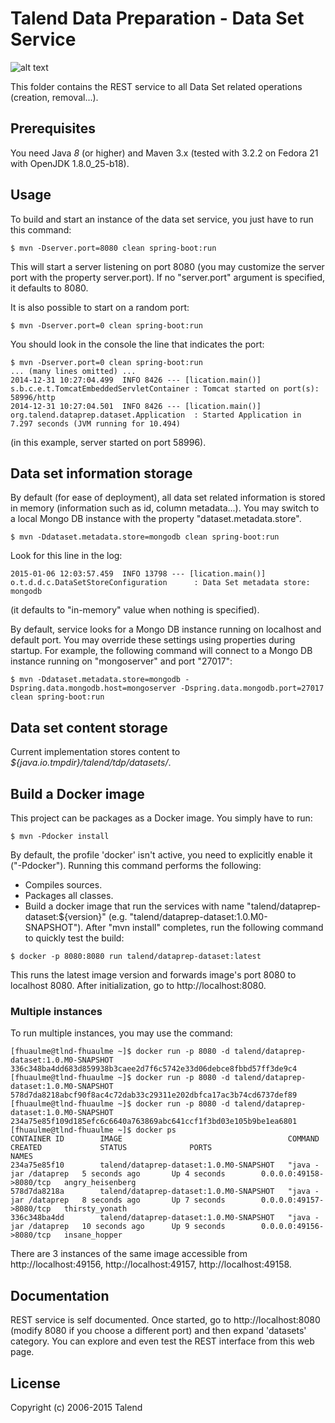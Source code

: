 # Talend Data Preparation - Data Set Service
![alt text](http://www.talend.com/sites/all/themes/talend_responsive/images/logo.png "Talend")

This folder contains the REST service to all Data Set related operations (creation, removal...).

## Prerequisites

You need Java *8* (or higher) and Maven 3.x (tested with 3.2.2 on Fedora 21 with OpenJDK 1.8.0_25-b18).

## Usage
To build and start an instance of the data set service, you just have to run this command:
```
$ mvn -Dserver.port=8080 clean spring-boot:run
```
This will start a server listening on port 8080 (you may customize the server port with the property server.port).
If no "server.port" argument is specified, it defaults to 8080.

It is also possible to start on a random port:
```
$ mvn -Dserver.port=0 clean spring-boot:run
```
You should look in the console the line that indicates the port:
```
$ mvn -Dserver.port=0 clean spring-boot:run
... (many lines omitted) ...
2014-12-31 10:27:04.499  INFO 8426 --- [lication.main()] s.b.c.e.t.TomcatEmbeddedServletContainer : Tomcat started on port(s): 58996/http
2014-12-31 10:27:04.501  INFO 8426 --- [lication.main()] org.talend.dataprep.dataset.Application  : Started Application in 7.297 seconds (JVM running for 10.494)
```
(in this example, server started on port 58996).

## Data set information storage

By default (for ease of deployment), all data set related information is stored in memory (information such as id, column metadata...).
You may switch to a local Mongo DB instance with the property "dataset.metadata.store".
```
$ mvn -Ddataset.metadata.store=mongodb clean spring-boot:run
```
Look for this line in the log:
```
2015-01-06 12:03:57.459  INFO 13798 --- [lication.main()] o.t.d.d.c.DataSetStoreConfiguration      : Data Set metadata store: mongodb
```
(it defaults to "in-memory" value when nothing is specified).

By default, service looks for a Mongo DB instance running on localhost and default port. You may override these settings using properties
during startup. For example, the following command will connect to a Mongo DB instance running on "mongoserver" and port "27017":
```
$ mvn -Ddataset.metadata.store=mongodb -Dspring.data.mongodb.host=mongoserver -Dspring.data.mongodb.port=27017 clean spring-boot:run
```

## Data set content storage
Current implementation stores content to <i>${java.io.tmpdir}/talend/tdp/datasets/</i>.

## Build a Docker image
This project can be packages as a Docker image. You simply have to run:
```
$ mvn -Pdocker install
```
By default, the profile 'docker' isn't active, you need to explicitly enable it ("-Pdocker"). Running this command performs the following:
* Compiles sources.
* Packages all classes.
* Build a docker image that run the services with name "talend/dataprep-dataset:${version}" (e.g. "talend/dataprep-dataset:1.0.M0-SNAPSHOT").
After "mvn install" completes, run the following command to quickly test the build:
```
$ docker -p 8080:8080 run talend/dataprep-dataset:latest
```
This runs the latest image version and forwards image's port 8080 to localhost 8080. After initialization, go to http://localhost:8080.

### Multiple instances
To run multiple instances, you may use the command:
```
[fhuaulme@tlnd-fhuaulme ~]$ docker run -p 8080 -d talend/dataprep-dataset:1.0.M0-SNAPSHOT
336c348ba4dd683d859938b3caee2d7f6c5742e33d06debce8fbbd57ff3de9c4
[fhuaulme@tlnd-fhuaulme ~]$ docker run -p 8080 -d talend/dataprep-dataset:1.0.M0-SNAPSHOT
578d7da8218abcf90f8ac4c72dab33c29311e202dbfca17ac3b74cd6737def89
[fhuaulme@tlnd-fhuaulme ~]$ docker run -p 8080 -d talend/dataprep-dataset:1.0.M0-SNAPSHOT
234a75e85f109d185efc6c6640a763869abc641ccf1f3bd03e105b9be1ea6801
[fhuaulme@tlnd-fhuaulme ~]$ docker ps
CONTAINER ID        IMAGE                                     COMMAND                CREATED             STATUS              PORTS                     NAMES
234a75e85f10        talend/dataprep-dataset:1.0.M0-SNAPSHOT   "java -jar /dataprep   5 seconds ago       Up 4 seconds        0.0.0.0:49158->8080/tcp   angry_heisenberg
578d7da8218a        talend/dataprep-dataset:1.0.M0-SNAPSHOT   "java -jar /dataprep   8 seconds ago       Up 7 seconds        0.0.0.0:49157->8080/tcp   thirsty_yonath
336c348ba4dd        talend/dataprep-dataset:1.0.M0-SNAPSHOT   "java -jar /dataprep   10 seconds ago      Up 9 seconds        0.0.0.0:49156->8080/tcp   insane_hopper
```
There are 3 instances of the same image accessible from http://localhost:49156, http://localhost:49157, http://localhost:49158.

## Documentation
REST service is self documented. Once started, go to http://localhost:8080 (modify 8080 if you choose a different port)
and then expand 'datasets' category. You can explore and even test the REST interface from this web page.

## License

Copyright (c) 2006-2015 Talend

